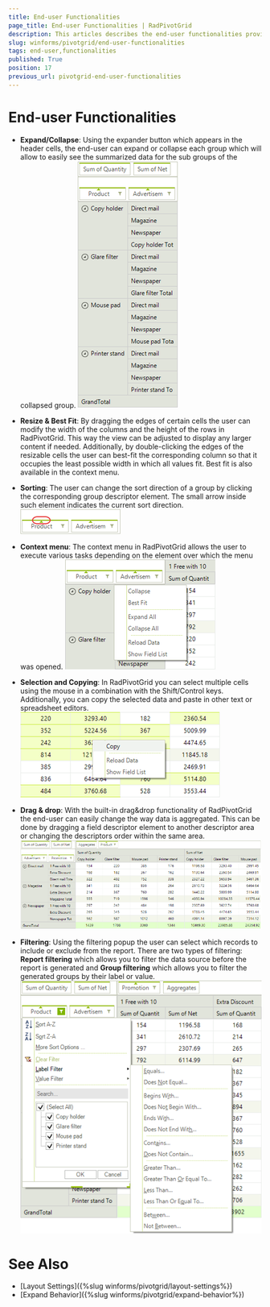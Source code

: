 ```yaml
---
title: End-user Functionalities
page_title: End-user Functionalities | RadPivotGrid
description: This articles describes the end-user functionalities provided by RadPivotGrid
slug: winforms/pivotgrid/end-user-functionalities
tags: end-user,functionalities
published: True
position: 17
previous_url: pivotgrid-end-user-functionalities
---
```


# End-user Functionalities

* __Expand/Collapse__: Using the expander button which appears in the header cells, the end-user can expand or collapse each group which will allow to easily see the summarized data for the sub groups of the collapsed group.
	![pivotgrid-end-user-functionalities 001](images/pivotgrid-end-user-functionalities001.gif)

* __Resize & Best Fit__: By dragging the edges of certain cells the user can modify the width of the columns and the height of the rows in RadPivotGrid. This way the view can be adjusted to display any larger content if needed. Additionally, by double-clicking the edges of the resizable cells the user can best-fit the corresponding column so that it occupies the least possible width in which all values fit. Best fit is also available in the context menu.

* __Sorting__: The user can change the sort direction of a group by clicking the corresponding group descriptor element. The small arrow inside such element indicates the current sort direction.
	![pivotgrid-end-user-functionalities 002](images/pivotgrid-end-user-functionalities002.png)

* __Context menu__: The context menu in RadPivotGrid allows the user to execute various tasks depending on the element over which the menu was opened.
	![pivotgrid-end-user-functionalities 003](images/pivotgrid-end-user-functionalities003.png)

* __Selection and Copying__: In RadPivotGrid you can select multiple cells using the mouse in a combination with the Shift/Control keys. Additionally, you can copy the selected data and paste in other text or spreadsheet editors.
	![pivotgrid-end-user-functionalities 004](images/pivotgrid-end-user-functionalities004.png)

* __Drag & drop__: With the built-in drag&drop functionality of RadPivotGrid the end-user can easily change the way data is aggregated. This can be done by dragging a field descriptor element to another descriptor area or changing the descriptors order within the same area.
	![pivotgrid-end-user-functionalities 005](images/pivotgrid-end-user-functionalities005.gif)

* __Filtering__: Using the filtering popup the user can select which records to include or exclude from the report. There are two types of filtering: __Report filtering__ which allows you to filter the data source before the report is generated and __Group filtering__ which allows you to filter the generated groups by their label or value.
	![pivotgrid-end-user-functionalities 006](images/pivotgrid-end-user-functionalities006.png)

# See Also

* [Layout Settings]({%slug winforms/pivotgrid/layout-settings%})
* [Expand Behavior]({%slug winforms/pivotgrid/expand-behavior%})
